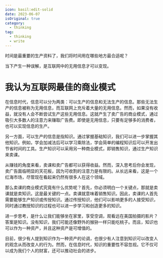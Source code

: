 ```yaml
---
icon: basil:edit-solid
date: 2023-06-07
isOriginal: true
category:
  - thinking
tag:
  - thinking
  - write
---
```


时间是最重要的生产资料了，我们将时间用在哪些地方最合适呢？

当下产生一种误解，是互联网中的无用信息才可以变现。
<!-- more -->

# 我认为互联网最佳的商业模式


在信息时代，信息可以分为两类：可以生产的信息和无法生产的信息。那些无法生产的信息被称为无用信息，而互联网上充斥着大量的无用信息。然而，如果没有收益，就没有人会不断尝试生产这些无用信息。这就产生了卖广告的商业模式，通过吸引大多数人的注意力来赚取广告费。即使是无用信息，只要有足够多的消费者，也可以实现信息的生产。

另一方面，可以生产的信息是指知识。通过掌握基础知识，我们可以进一步掌握其他知识。例如，学会加减法后可以学习乘除法，学会简单的编程知识后可以开发出节省时间的工具。生产知识可以采用另一种商业模式，即销售知识，通过生产知识来卖课。

从赚钱的角度来看，卖课和卖广告都可以获得收益。然而，深入思考后你会发现，卖广告面临明显的天花板，因为可收割的注意力是有限的。从长远来看，这是一个红海市场，尽管现在看起来仍然有很多人在这个领域。

那么卖课的商业模式究竟有什么优势呢？首先，你必须明白一个关键点，那就是卖课就是卖知识。这是最关键的一点。卖课就意味着销售知识。因此，卖课的人首先需要能够生产知识或传授知识。通过传授知识，他们可以影响更多的人接受知识，同时通过教授知识的过程也可以进一步学习和创造更多的知识。

进一步思考，是什么让我们能够坐在家里，享受空调，观看远在美国拍摄的影片？答案是知识。没有知识，我们可能还像野外的猴狲一样只能吃桃子。而且，知识也可以作为一种资产，并且这种资产是可增值的。

目前，很少有人提到知识作为一种资产的论调，也很少有人注意到知识可以改变人的观念从而改变人的行为。然而，在信息时代，知识的重要性不容忽视。它不仅可以成为我们个人的财富，还可以推动社会的进步。